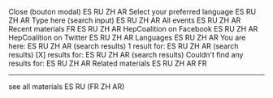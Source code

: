 Close (bouton modal)                           ES RU ZH AR
Select your preferred language                 ES RU ZH AR
Type here (search input)                       ES RU ZH AR
All events                                     ES RU ZH AR
Recent materials                               FR ES RU ZH AR
HepCoalition on Facebook                       ES RU ZH AR
HepCoalition on Twitter                       ES RU ZH AR
Languages                                      ES RU ZH AR
You are here:                                  ES RU ZH AR
(search results) 1 result for:                 ES RU ZH AR
(search results) [X] results for:              ES RU ZH AR
(search results) Couldn't find any results for: ES RU ZH AR
Related materials                              ES RU ZH AR FR

****

see all materials                     ES RU (FR ZH AR)
